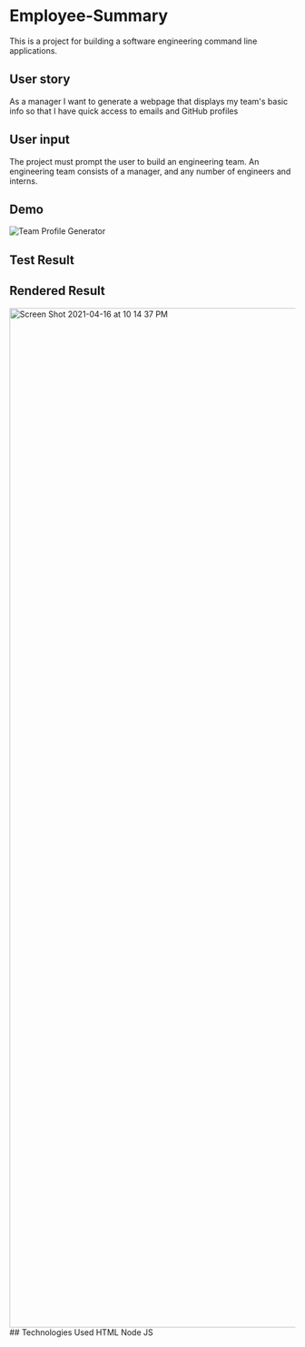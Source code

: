 # Employee-Summary

This is a project for building a software engineering command line applications.

## User story

As a manager
I want to generate a webpage that displays my team's basic info
so that I have quick access to emails and GitHub profiles

## User input

The project must prompt the user to build an engineering team. An engineering
team consists of a manager, and any number of engineers and interns.

## Demo

![Team Profile Generator](https://user-images.githubusercontent.com/70453836/115099233-97c5b680-9f02-11eb-924f-c8282c73fc8c.gif)

## Test Result



## Rendered Result
<img width="1792" alt="Screen Shot 2021-04-16 at 10 14 37 PM" src="https://user-images.githubusercontent.com/70453836/115099394-8630de80-9f03-11eb-831c-2b2fd8a7357a.png">
## Technologies Used
HTML
Node JS
